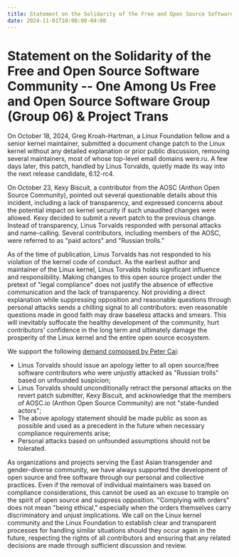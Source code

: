 ```yaml
---
title: Statement on the Solidarity of the Free and Open Source Software Community
date: 2024-11-01T10:00:00-04:00
---
```


# Statement on the Solidarity of the Free and Open Source Software Community -- One Among Us Free and Open Source Software Group (Group 06) & Project Trans


On October 18, 2024, Greg Kroah-Hartman, a Linux Foundation fellow and a senior kernel maintainer, submitted a document change patch to the Linux kernel without any detailed explanation or prior public discussion, removing several maintainers, most of whose top-level email domains were.ru. A few days later, this patch, handled by Linus Torvalds, quietly made its way into the next release candidate, 6.12-rc4.

On October 23, Kexy Biscuit, a contributor from the AOSC (Anthon Open Source Community), pointed out several questionable details about this incident, including a lack of transparency, and expressed concerns about the potential impact on kernel security if such unaudited changes were allowed. Kexy decided to submit a revert patch to the previous change. Instead of transparency, Linus Torvalds responded with personal attacks and name-calling. Several contributors, including members of the AOSC, were referred to as "paid actors" and "Russian trolls."

As of the time of publication, Linus Torvalds has not responded to his violation of the kernel code of conduct. As the earliest author and maintainer of the Linux kernel, Linus Torvalds holds significant influence and responsibility. Making changes to this open source project under the pretext of "legal compliance" does not justify the absence of effective communication and the lack of transparency. Not providing a direct explanation while suppressing opposition and reasonable questions through personal attacks sends a chilling signal to all contributors: even reasonable questions made in good faith may draw baseless attacks and smears. This will inevitably suffocate the healthy development of the community, hurt contributors' confidence in the long term and ultimately damage the prosperity of the Linux kernel and the entire open source ecosystem.

We support the following [demand composed by Peter Cai](https://lkml.org/lkml/2024/10/24/1280):

- Linus Torvalds should issue an apology letter to all open source/free software contributors who were unjustly attacked as "Russian trolls" based on unfounded suspicion;
- Linus Torvalds should unconditionally retract the personal attacks on the revert patch submitter, Kexy Biscuit, and acknowledge that the members of AOSC.io (Anthon Open Source Community) are not "state-funded actors";
- The above apology statement should be made public as soon as possible and used as a precedent in the future when necessary compliance requirements arise;
- Personal attacks based on unfounded assumptions should not be tolerated.

As organizations and projects serving the East Asian transgender and gender-diverse community, we have always supported the development of open source and free software through our personal and collective practices. Even if the removal of individual maintainers was based on compliance considerations, this cannot be used as an excuse to trample on the spirit of open source and suppress opposition. "Complying with orders" does not mean "being ethical," especially when the orders themselves carry discriminatory and unjust implications. We call on the Linux kernel community and the Linux Foundation to establish clear and transparent processes for handling similar situations should they occur again in the future, respecting the rights of all contributors and ensuring that any related decisions are made through sufficient discussion and review.
